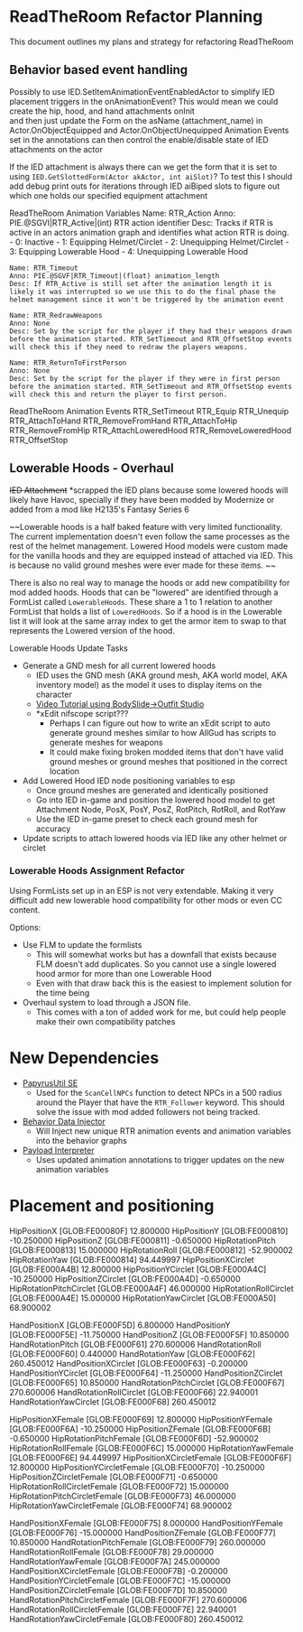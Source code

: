 # ReadTheRoom Refactor Planning

This document outlines my plans and strategy for refactoring ReadTheRoom

## Behavior based event handling

Possibly to use IED.SetItemAnimationEventEnabledActor to simplify IED placement triggers in the onAnimationEvent?
This would mean we could create the hip, hood, and hand attachments onInit  
and then just update the Form on the asName (attachment_name) in Actor.OnObjectEquipped and Actor.OnObjectUnequipped 
Animation Events set in the annotations can then control the enable/disable state of IED attachments on the actor

If the IED attachment is always there can we get the form that it is set to using `IED.GetSlottedForm(Actor akActor, int aiSlot)`?
To test this I should add debug print outs for iterations through IED aiBiped slots to figure out which one holds our specified equipment attachment

ReadTheRoom Animation Variables
    Name: RTR_Action
    Anno: PIE.@SGVI|RTR_Active|(int) RTR action identifier
    Desc: Tracks if RTR is active in an actors animation graph and identifies what action RTR is doing.
    - 0: Inactive
    - 1: Equipping Helmet/Circlet
    - 2: Unequipping Helmet/Circlet
    - 3: Equipping Lowerable Hood
    - 4: Unequipping Lowerable Hood 

    Name: RTR_Timeout
    Anno: PIE.@SGVF|RTR_Timeout|(float) animation_length
    Desc: If RTR_Active is still set after the animation length it is likely it was interrupted so we use this to do the final phase the helmet management since it won't be triggered by the animation event

    Name: RTR_RedrawWeapons
    Anno: None
    Desc: Set by the script for the player if they had their weapons drawn before the animation started. RTR_SetTimeout and RTR_OffsetStop events will check this if they need to redraw the players weapons.

    Name: RTR_ReturnToFirstPerson
    Anno: None
    Desc: Set by the script for the player if they were in first person before the animation started. RTR_SetTimeout and RTR_OffsetStop events will check this and return the player to first person.

ReadTheRoom Animation Events
    RTR_SetTimeout
    RTR_Equip
    RTR_Unequip
    RTR_AttachToHand
    RTR_RemoveFromHand
    RTR_AttachToHip
    RTR_RemoveFromHip
    RTR_AttachLoweredHood
    RTR_RemoveLoweredHood
    RTR_OffsetStop

## Lowerable Hoods - Overhaul 

~~IED Attachment~~ *scrapped the IED plans because some lowered hoods will likely have Havoc, specially if they have been modded by Modernize or added from a mod like  H2135's Fantasy Series 6

~~Lowerable hoods is a half baked feature with very limited functionality. The current implementation doesn't even follow the same processes as the rest of the helmet management. Lowered Hood models were custom made for the vanilla hoods and they are equipped instead of attached via IED. This is because no valid ground meshes were ever made for these items. ~~

There is also no real way to manage the hoods or add new compatibility for mod added hoods. Hoods that can be "lowered" are identified through a FormList called `LowerableHoods`. These share a 1 to 1 relation to another FormList that holds a list of `LoweredHoods`. So if a hood is in the Lowerable list it will look at the same array index to get the armor item to swap to that represents the Lowered version of the hood.

Lowerable Hoods Update Tasks

- Generate a GND mesh for all current lowered hoods
  - IED uses the GND mesh (AKA ground mesh, AKA world model, AKA inventory model) as the model it uses to display items on the character
  - [Video Tutorial using BodySlide->Outfit Studio](https://www.youtube.com/watch?v=K2gI-_nFchA&ab_channel=SunJeongCh.)
  - *xEdit nifscope script??? 
    - Perhaps I can figure out how to write an xEdit script to auto generate ground meshes similar to how AllGud has scripts to generate meshes for weapons
    - It could make fixing broken modded items that don't have valid ground meshes or ground meshes that positioned in the correct location
- Add Lowered Hood IED node positioning variables to esp
  - Once ground meshes are generated and identically positioned
  - Go into IED in-game and position the lowered hood model to get Attachment Node, PosX, PosY, PosZ, RotPitch, RotRoll, and RotYaw
  - Use the IED in-game preset to check each ground mesh for accuracy
- Update scripts to attach lowered hoods via IED like any other helmet or circlet

### Lowerable Hoods Assignment Refactor

Using FormLists set up in an ESP is not very extendable. Making it very difficult add new lowerable hood compatibility for other mods or even CC content.

Options:

- Use FLM to update the formlists
  - This will somewhat works but has a downfall that exists because FLM doesn't add duplicates. So you cannot use a single lowered hood armor for more than one Lowerable Hood
  - Even with that draw back this is the easiest to implement solution for the time being
- Overhaul system to load through a JSON file. 
  - This comes with a ton of added work for me, but could help people make their own compatibility patches

# New Dependencies

- [PapyrusUtil SE](https://www.nexusmods.com/skyrimspecialedition/mods/13048)
    - Used for the `ScanCellNPCs` function to detect NPCs in a 500 radius around the Player that have the `RTR_Follower` keyword. This should solve the issue with mod added followers not being tracked.
- [Behavior Data Injector](https://www.nexusmods.com/skyrimspecialedition/mods/78146)
    - Will Inject new unique RTR animation events and animation variables into the behavior graphs
- [Payload Interpreter](https://www.nexusmods.com/skyrimspecialedition/mods/65089)
    - Uses updated animation annotations to trigger updates on the new animation variables



# Placement and positioning

HipPositionX [GLOB:FE00080F]
12.800000
HipPositionY [GLOB:FE000810]
-10.250000
HipPositionZ [GLOB:FE000811]
-0.650000
HipRotationPitch [GLOB:FE000813]
15.000000
HipRotationRoll [GLOB:FE000812]
-52.900002
HipRotationYaw [GLOB:FE000814]
94.449997
HipPositionXCirclet [GLOB:FE000A4B]
12.800000
HipPositionYCirclet [GLOB:FE000A4C]
-10.250000
HipPositionZCirclet [GLOB:FE000A4D]
-0.650000
HipRotationPitchCirclet [GLOB:FE000A4F]
46.000000
HipRotationRollCirclet [GLOB:FE000A4E]
15.000000
HipRotationYawCirclet [GLOB:FE000A50]
68.900002

HandPositionX [GLOB:FE000F5D]
6.800000
HandPositionY [GLOB:FE000F5E]
-11.750000
HandPositionZ [GLOB:FE000F5F]
10.850000
HandRotationPitch [GLOB:FE000F61]
270.600006
HandRotationRoll [GLOB:FE000F60]
0.440000
HandRotationYaw [GLOB:FE000F62]
260.450012
HandPositionXCirclet [GLOB:FE000F63]
-0.200000
HandPositionYCirclet [GLOB:FE000F64]
-11.250000
HandPositionZCirclet [GLOB:FE000F65]
10.850000
HandRotationPitchCirclet [GLOB:FE000F67]
270.600006
HandRotationRollCirclet [GLOB:FE000F66]
22.940001
HandRotationYawCirclet [GLOB:FE000F68]
260.450012

HipPositionXFemale [GLOB:FE000F69]
12.800000
HipPositionYFemale [GLOB:FE000F6A]
-10.250000
HipPositionZFemale [GLOB:FE000F6B]
-0.650000
HipRotationPitchFemale [GLOB:FE000F6D]
-52.900002
HipRotationRollFemale [GLOB:FE000F6C]
15.000000
HipRotationYawFemale [GLOB:FE000F6E]
94.449997
HipPositionXCircletFemale [GLOB:FE000F6F]
12.800000
HipPositionYCircletFemale [GLOB:FE000F70]
-10.250000
HipPositionZCircletFemale [GLOB:FE000F71]
-0.650000
HipRotationRollCircletFemale [GLOB:FE000F72]
15.000000
HipRotationPitchCircletFemale [GLOB:FE000F73]
46.000000
HipRotationYawCircletFemale [GLOB:FE000F74]
68.900002

HandPositionXFemale [GLOB:FE000F75]
8.000000
HandPositionYFemale [GLOB:FE000F76]
-15.000000
HandPositionZFemale [GLOB:FE000F77]
10.850000
HandRotationPitchFemale [GLOB:FE000F79]
260.000000
HandRotationRollFemale [GLOB:FE000F78]
29.000000
HandRotationYawFemale [GLOB:FE000F7A]
245.000000
HandPositionXCircletFemale [GLOB:FE000F7B]
-0.200000
HandPositionYCircletFemale [GLOB:FE000F7C]
-15.000000
HandPositionZCircletFemale [GLOB:FE000F7D]
10.850000
HandRotationPitchCircletFemale [GLOB:FE000F7F]
270.600006
HandRotationRollCircletFemale [GLOB:FE000F7E]
22.940001
HandRotationYawCircletFemale [GLOB:FE000F80]
260.450012

